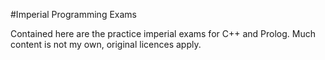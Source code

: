 #Imperial Programming Exams

Contained here are the practice imperial exams for C++ and Prolog. Much content is not my own, original licences apply.